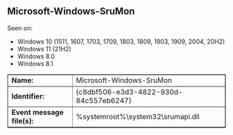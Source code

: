## Microsoft-Windows-SruMon

Seen on:
* Windows 10 (1511, 1607, 1703, 1709, 1803, 1809, 1903, 1909, 2004, 20H2)
* Windows 11 (21H2)
* Windows 8.0
* Windows 8.1

<table border="1" class="docutils">
  <tbody>
    <tr>
      <td><b>Name:</b></td>
      <td>Microsoft-Windows-SruMon</td>
    </tr>
    <tr>
      <td><b>Identifier:</b></td>
      <td>{c8dbf506-e3d3-4822-930d-84c557eb6247}</td>
    </tr>
    <tr>
      <td><b>Event message file(s):</b></td>
      <td>%systemroot%\system32\srumapi.dll</td>
    </tr>
  </tbody>
</table>

&nbsp;

